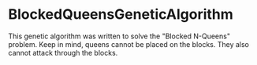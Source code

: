 # BlockedQueensGeneticAlgorithm
This genetic algorithm was written to solve the "Blocked N-Queens" problem.  Keep in mind, queens cannot be placed on the blocks.  They also cannot attack through the blocks.
